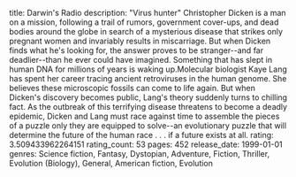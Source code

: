 title: Darwin's Radio
description: "Virus hunter" Christopher Dicken is a man on a mission, following a trail of rumors, government cover-ups, and dead bodies around the globe in search of a mysterious disease that strikes only pregnant women and invariably results in miscarriage. But when Dicken finds what he's looking for, the answer proves to be stranger--and far deadlier--than he ever could have imagined. Something that has slept in human DNA for millions of years is waking up.Molecular biologist Kaye Lang has spent her career tracing ancient retroviruses in the human genome. She believes these microscopic fossils can come to life again. But when Dicken's discovery becomes public, Lang's theory suddenly turns to chilling fact. As the outbreak of this terrifying disease threatens to become a deadly epidemic, Dicken and Lang must race against time to assemble the pieces of a puzzle only they are equipped to solve--an evolutionary puzzle that will determine the future of the human race . . . if a future exists at all.
rating: 3.509433962264151
rating_count: 53
pages: 452
release_date: 1999-01-01
genres: Science fiction, Fantasy, Dystopian, Adventure, Fiction, Thriller, Evolution (Biology), General, American fiction, Evolution